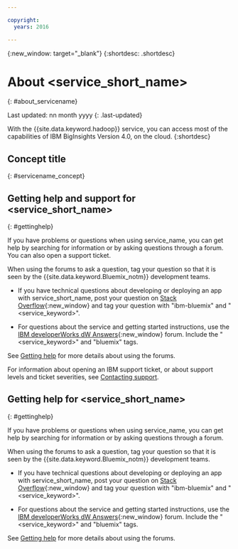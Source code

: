 ```yaml
---

copyright:
  years: 2016

---
```

<!-- Copyright info at top of file: REQUIRED
    The copyright info is YAML content that must occur at the top of the MD file, before attributes are listed.
    It must be --- surrounded by 3 dashes ---
    The value "years" can contain just one year or a two years separated by a comma. (years: 2014, 2016)
    Indentation as per the previous template must be preserved.
-->

<!-- Common attributes used in the template are defined as follows: -->
{:new_window: target="_blank"}
{:shortdesc: .shortdesc}

<!-- About service_name_short topic: OPTIONAL
This is a template for an optional overview section if needed for your service. -->

# About <service_short_name>
<!-- Insert your short service name into topic title above -->
{: #about_servicename}
<!-- Provide an appropriate ID above -->
Last updated: nn month yyyy
{: .last-updated}

<!-- The short description section should include a sentence introducing the concepts. For example: -->
With the {{site.data.keyword.hadoop}} service, you can access most of the capabilities of IBM BigInsights Version 4.0, on the cloud. 
{:shortdesc}

## Concept title
{: #servicename_concept}

<!-- If your service doc doesn't have a troubleshooting topic or section, you can add the following to your About: -->
<!-- Add a heading and content for how to get help and support. Use this template for beta and GA services:  -->
## Getting help and support for <service_short_name> 
{: #gettinghelp}

If you have problems or questions when using service_name, you can get help by searching for information or by asking questions through a forum. You can also open a support ticket. 

When using the forums to ask a question, tag your question so that it is seen by the {{site.data.keyword.Bluemix_notm}} development teams.
<!--Insert the appropriate Stack Overflow tag for your service for <service_keyword> in URL and text below:  -->
* If you have technical questions about developing or deploying an app with service_short_name, post your question on [Stack Overflow](http://stackoverflow.com/search?q=<service_keyword>+ibm-bluemix){:new_window} and tag your question with "ibm-bluemix" and "<service_keyword>".
<!--Insert the appropriate dW Answers tag for your service for <service_keyword> in URL below:  -->
* For questions about the service and getting started instructions, use the [IBM developerWorks dW Answers](https://developer.ibm.com/answers/topics/<service_name>/?smartspace=bluemix){:new_window} forum. Include the  "<service_keyword>" and "bluemix" tags.

See [Getting help](https://www.{DomainName}/docs/support/index.html#getting-help) for more details about using the forums.

For information about opening an IBM support ticket, or about support levels and ticket severities, see [Contacting support](https://www.{DomainName}/docs/support/index.html#contacting-support).

<!--Add a heading and content for how to get help. (Support not available for experimental.) Use this template for experimental services:  -->
## Getting help for <service_short_name> 
{: #gettinghelp}

If you have problems or questions when using service_name, you can get help by searching for information or by asking questions through a forum.  

When using the forums to ask a question, tag your question so that it is seen by the {{site.data.keyword.Bluemix_notm}} development teams.
<!--Insert the appropriate Stack Overflow tag for your service for <service_keyword> in URL and text below:  -->
* If you have technical questions about developing or deploying an app with service_short_name, post your question on [Stack Overflow](http://stackoverflow.com/search?q=<service_keyword>+ibm-bluemix){:new_window} and tag your question with "ibm-bluemix" and "<service_keyword>".
<!--Insert the appropriate dW Answers tag for your service for <service_keyword> in URL below:  -->
* For questions about the service and getting started instructions, use the [IBM developerWorks dW Answers](https://developer.ibm.com/answers/topics/<service_name>/?smartspace=bluemix){:new_window} forum. Include the  "<service_keyword>" and "bluemix" tags.

See [Getting help](https://www.{DomainName}/docs/support/index.html#getting-help) for more details about using the forums.
